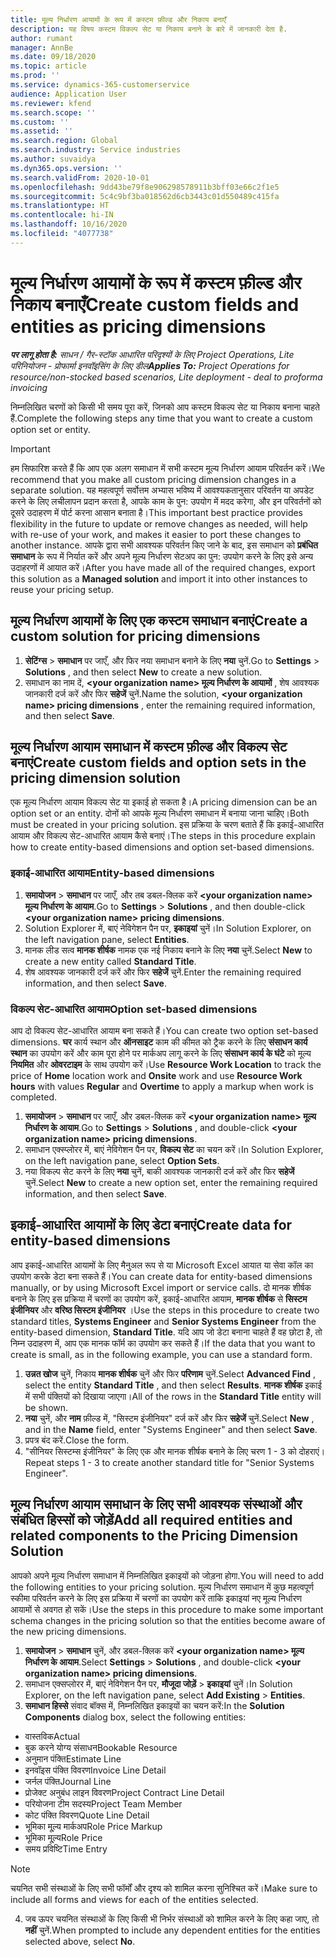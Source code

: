 ```yaml
---
title: मूल्य निर्धारण आयामों के रूप में कस्टम फ़ील्ड और निकाय बनाएँ
description: यह विषय कस्टम विकल्प सेट या निकाय बनाने के बारे में जानकारी देता है.
author: rumant
manager: AnnBe
ms.date: 09/18/2020
ms.topic: article
ms.prod: ''
ms.service: dynamics-365-customerservice
audience: Application User
ms.reviewer: kfend
ms.search.scope: ''
ms.custom: ''
ms.assetid: ''
ms.search.region: Global
ms.search.industry: Service industries
ms.author: suvaidya
ms.dyn365.ops.version: ''
ms.search.validFrom: 2020-10-01
ms.openlocfilehash: 9dd43be79f8e906298578911b3bff03e66c2f1e5
ms.sourcegitcommit: 5c4c9bf3ba018562d6cb3443c01d550489c415fa
ms.translationtype: HT
ms.contentlocale: hi-IN
ms.lasthandoff: 10/16/2020
ms.locfileid: "4077738"
---
```

# <a name="create-custom-fields-and-entities-as-pricing-dimensions"></a><span data-ttu-id="be920-103">मूल्य निर्धारण आयामों के रूप में कस्टम फ़ील्ड और निकाय बनाएँ</span><span class="sxs-lookup"><span data-stu-id="be920-103">Create custom fields and entities as pricing dimensions</span></span>

<span data-ttu-id="be920-104">_**पर लागू होता है:** साधन / गैर-स्टॉक आधारित परिदृश्यों के लिए Project Operations, Lite परिनियोजन - प्रोफार्मा इनवॉइसिंग के लिए डील_</span><span class="sxs-lookup"><span data-stu-id="be920-104">_**Applies To:** Project Operations for resource/non-stocked based scenarios, Lite deployment - deal to proforma invoicing_</span></span>

<span data-ttu-id="be920-105">निम्नलिखित चरणों को किसी भी समय पूरा करें, जिनको आप कस्टम विकल्प सेट या निकाय बनाना चाहते हैं.</span><span class="sxs-lookup"><span data-stu-id="be920-105">Complete the following steps any time that you want to create a custom option set or entity.</span></span>

> [!IMPORTANT]
> <span data-ttu-id="be920-106">हम सिफारिश करते हैं कि आप एक अलग समाधान में सभी कस्टम मूल्य निर्धारण आयाम परिवर्तन करें।</span><span class="sxs-lookup"><span data-stu-id="be920-106">We recommend that you make all custom pricing dimension changes in a separate solution.</span></span> <span data-ttu-id="be920-107">यह महत्वपूर्ण सर्वोत्तम अभ्यास भविष्य में आवश्यकतानुसार परिवर्तन या अपडेट करने के लिए लचीलापन प्रदान करता है, आपके काम के पुन: उपयोग में मदद करेगा, और इन परिवर्तनों को दूसरे उदाहरण में पोर्ट करना आसान बनाता है।</span><span class="sxs-lookup"><span data-stu-id="be920-107">This important best practice provides flexibility in the future to update or remove changes as needed, will help with re-use of your work, and makes it easier to port these changes to another instance.</span></span> <span data-ttu-id="be920-108">आपके द्वारा सभी आवश्यक परिवर्तन किए जाने के बाद, इस समाधान को **प्रबंधित समाधान** के रूप में निर्यात करें और अपने मूल्य निर्धारण सेटअप का पुन: उपयोग करने के लिए इसे अन्य उदाहरणों में आयात करें।</span><span class="sxs-lookup"><span data-stu-id="be920-108">After you have made all of the required changes, export this solution as a **Managed solution** and import it into other instances to reuse your pricing setup.</span></span>


## <a name="create-a-custom-solution-for-pricing-dimensions"></a><span data-ttu-id="be920-109">मूल्य निर्धारण आयामों के लिए एक कस्टम समाधान बनाएं</span><span class="sxs-lookup"><span data-stu-id="be920-109">Create a custom solution for pricing dimensions</span></span>
1. <span data-ttu-id="be920-110">**सेटिंग्स** > **समाधान** पर जाएँ, और फिर नया समाधान बनाने के लिए **नया** चुनें.</span><span class="sxs-lookup"><span data-stu-id="be920-110">Go to **Settings** > **Solutions** , and then select **New** to create a new solution.</span></span> 
2. <span data-ttu-id="be920-111">समाधान का नाम दें, **\<your organization name> मूल्य निर्धारण के आयामों** , शेष आवश्यक जानकारी दर्ज करें और फिर **सहेजें** चुनें.</span><span class="sxs-lookup"><span data-stu-id="be920-111">Name the solution, **\<your organization name> pricing dimensions** , enter the remaining required information, and then select **Save**.</span></span>
  
## <a name="create-custom-fields-and-option-sets-in-the-pricing-dimension-solution"></a><span data-ttu-id="be920-112">मूल्य निर्धारण आयाम समाधान में कस्टम फ़ील्ड और विकल्प सेट बनाएं</span><span class="sxs-lookup"><span data-stu-id="be920-112">Create custom fields and option sets in the pricing dimension solution</span></span>

<span data-ttu-id="be920-113">एक मूल्य निर्धारण आयाम विकल्प सेट या इकाई हो सकता है।</span><span class="sxs-lookup"><span data-stu-id="be920-113">A pricing dimension can be an option set or an entity.</span></span> <span data-ttu-id="be920-114">दोनों को आपके मूल्य निर्धारण समाधान में बनाया जाना चाहिए।</span><span class="sxs-lookup"><span data-stu-id="be920-114">Both must be created in your pricing solution.</span></span> <span data-ttu-id="be920-115">इस प्रक्रिया के चरण बताते हैं कि इकाई-आधारित आयाम और विकल्प सेट-आधारित आयाम कैसे बनाएं।</span><span class="sxs-lookup"><span data-stu-id="be920-115">The steps in this procedure explain how to create entity-based dimensions and option set-based dimensions.</span></span>

### <a name="entity-based-dimensions"></a><span data-ttu-id="be920-116">इकाई-आधारित आयाम</span><span class="sxs-lookup"><span data-stu-id="be920-116">Entity-based dimensions</span></span>

1. <span data-ttu-id="be920-117">**समायोजन** > **समाधान** पर जाएँ, और तब डबल-क्लिक करें **\<your organization name> मूल्य निर्धारण के आयाम**.</span><span class="sxs-lookup"><span data-stu-id="be920-117">Go to **Settings** > **Solutions** , and then double-click **\<your organization name> pricing dimensions**.</span></span>
2. <span data-ttu-id="be920-118">Solution Explorer में, बाएं नेविगेशन पैन पर, **इकाइयां** चुनें।</span><span class="sxs-lookup"><span data-stu-id="be920-118">In Solution Explorer, on the left navigation pane, select **Entities**.</span></span>
3. <span data-ttu-id="be920-119">मानक लीड सत्व **मानक शीर्षक** नामक एक नई निकाय बनाने के लिए **नया** चुनें.</span><span class="sxs-lookup"><span data-stu-id="be920-119">Select **New** to create a new entity called **Standard Title**.</span></span> 
4. <span data-ttu-id="be920-120">शेष आवश्यक जानकारी दर्ज करें और फिर **सहेजें** चुनें.</span><span class="sxs-lookup"><span data-stu-id="be920-120">Enter the remaining required information, and then select **Save**.</span></span>


### <a name="option-set-based-dimensions"></a><span data-ttu-id="be920-121">विकल्प सेट-आधारित आयाम</span><span class="sxs-lookup"><span data-stu-id="be920-121">Option set-based dimensions</span></span> 
<span data-ttu-id="be920-122">आप दो विकल्प सेट-आधारित आयाम बना सकते हैं।</span><span class="sxs-lookup"><span data-stu-id="be920-122">You can create two option set-based dimensions.</span></span> <span data-ttu-id="be920-123">**घर** कार्य स्थान और **ऑनसाइट** काम की कीमत को ट्रैक करने के लिए **संसाधन कार्य स्थान** का उपयोग करें और काम पूरा होने पर मार्कअप लागू करने के लिए **संसाधन कार्य के घंटे** को मूल्य **नियमित** और **ओवरटाइम** के साथ उपयोग करें।</span><span class="sxs-lookup"><span data-stu-id="be920-123">Use **Resource Work Location** to track the price of **Home** location work and **Onsite** work and use **Resource Work hours** with values **Regular** and **Overtime** to apply a markup when work is completed.</span></span>


1. <span data-ttu-id="be920-124">**समायोजन** > **समाधान** पर जाएँ, और डबल-क्लिक करें  **\<your organization name> मूल्य निर्धारण के आयाम**.</span><span class="sxs-lookup"><span data-stu-id="be920-124">Go to **Settings** > **Solutions** , and double-click  **\<your organization name> pricing dimensions**.</span></span> 
2. <span data-ttu-id="be920-125">समाधान एक्स्प्लोरर में, बाएं नेविगेशन पैन पर, **विकल्प सेट** का चयन करें।</span><span class="sxs-lookup"><span data-stu-id="be920-125">In Solution Explorer, on the left navigation pane, select  **Option Sets**.</span></span> 
3. <span data-ttu-id="be920-126">नया विकल्प सेट करने के लिए **नया** चुनें, बाकी आवश्यक जानकारी दर्ज करें और फिर **सहेजें** चुनें.</span><span class="sxs-lookup"><span data-stu-id="be920-126">Select **New** to create a new option set, enter the remaining required information, and then select **Save**.</span></span>

## <a name="create-data-for-entity-based-dimensions"></a><span data-ttu-id="be920-127">इकाई-आधारित आयामों के लिए डेटा बनाएं</span><span class="sxs-lookup"><span data-stu-id="be920-127">Create data for entity-based dimensions</span></span>

<span data-ttu-id="be920-128">आप इकाई-आधारित आयामों के लिए मैनुअल रूप से या Microsoft Excel आयात या सेवा कॉल का उपयोग करके डेटा बना सकते हैं।</span><span class="sxs-lookup"><span data-stu-id="be920-128">You can create data for entity-based dimensions manually, or by using Microsoft Excel import or service calls.</span></span> <span data-ttu-id="be920-129">दो मानक शीर्षक बनाने के लिए इस प्रक्रिया में चरणों का उपयोग करें, इकाई-आधारित आयाम, **मानक शीर्षक** से **सिस्टम इंजीनियर** और **वरिष्ठ सिस्टम इंजीनियर** ।</span><span class="sxs-lookup"><span data-stu-id="be920-129">Use the steps in this procedure to create two standard titles, **Systems Engineer** and **Senior Systems Engineer** from the entity-based dimension, **Standard Title**.</span></span> <span data-ttu-id="be920-130">यदि आप जो डेटा बनाना चाहते हैं वह छोटा है, तो निम्न उदाहरण में, आप एक मानक फॉर्म का उपयोग कर सकते हैं।</span><span class="sxs-lookup"><span data-stu-id="be920-130">If the data that you want to create is small, as in the following example, you can use a standard form.</span></span>

1. <span data-ttu-id="be920-131">**उन्नत खोज** चुनें, निकाय **मानक शीर्षक** चुनें और फिर **परिणाम** चुनें.</span><span class="sxs-lookup"><span data-stu-id="be920-131">Select **Advanced Find** , select the entity **Standard Title** , and then select **Results**.</span></span> <span data-ttu-id="be920-132">**मानक शीर्षक** इकाई में सभी पंक्तियों को दिखाया जाएगा।</span><span class="sxs-lookup"><span data-stu-id="be920-132">All of the rows in the **Standard Title** entity will be shown.</span></span>
2. <span data-ttu-id="be920-133">**नया** चुनें, और **नाम** फ़ील्ड में, "सिस्टम इंजीनियर" दर्ज करें और फिर **सहेजें** चुनें.</span><span class="sxs-lookup"><span data-stu-id="be920-133">Select **New** , and in the **Name** field, enter "Systems Engineer" and then select **Save**.</span></span>
3. <span data-ttu-id="be920-134">प्रपत्र बंद करें.</span><span class="sxs-lookup"><span data-stu-id="be920-134">Close the form.</span></span> 
4. <span data-ttu-id="be920-135">"सीनियर सिस्टम्स इंजीनियर" के लिए एक और मानक शीर्षक बनाने के लिए चरण 1 - 3 को दोहराएं।</span><span class="sxs-lookup"><span data-stu-id="be920-135">Repeat steps 1 - 3 to create another standard title for "Senior Systems Engineer".</span></span>

## <a name="add-all-required-entities-and-related-components-to-the-pricing-dimension-solution"></a><span data-ttu-id="be920-136">मूल्य निर्धारण आयाम समाधान के लिए सभी आवश्यक संस्थाओं और संबंधित हिस्सों को जोड़ें</span><span class="sxs-lookup"><span data-stu-id="be920-136">Add all required entities and related components to the Pricing Dimension Solution</span></span>
<span data-ttu-id="be920-137">आपको अपने मूल्य निर्धारण समाधान में निम्नलिखित इकाइयों को जोड़ना होगा.</span><span class="sxs-lookup"><span data-stu-id="be920-137">You will need to add the following entities to your pricing solution.</span></span> <span data-ttu-id="be920-138">मूल्य निर्धारण समाधान में कुछ महत्वपूर्ण स्कीमा परिवर्तन करने के लिए इस प्रक्रिया में चरणों का उपयोग करें ताकि इकाइयां नए मूल्य निर्धारण आयामों से अवगत हो सकें।</span><span class="sxs-lookup"><span data-stu-id="be920-138">Use the steps in this procedure to make some important schema changes in the pricing solution so that the entities become aware of the new pricing dimensions.</span></span>

1. <span data-ttu-id="be920-139">**समायोजन** > **समाधान** चुनें, और डबल-क्लिक करें **\<your organization name> मूल्य निर्धारण के आयाम**.</span><span class="sxs-lookup"><span data-stu-id="be920-139">Select **Settings** > **Solutions** , and double-click **\<your organization name> pricing dimensions**.</span></span> 
2. <span data-ttu-id="be920-140">समाधान एक्सप्लोरर में, बाएं नेविगेशन पैन पर, **मौजूदा जोड़ें** > **इकाइयां** चुनें।</span><span class="sxs-lookup"><span data-stu-id="be920-140">In Solution Explorer, on the left navigation pane, select **Add Existing** > **Entities**.</span></span>
3. <span data-ttu-id="be920-141">**समाधान हिस्से** संवाद बॉक्स में, निम्नलिखित इकाइयों का चयन करें:</span><span class="sxs-lookup"><span data-stu-id="be920-141">In the **Solution Components** dialog box, select the following entities:</span></span>

  - <span data-ttu-id="be920-142">वास्तविक</span><span class="sxs-lookup"><span data-stu-id="be920-142">Actual</span></span>
  - <span data-ttu-id="be920-143">बुक करने योग्य संसाधन</span><span class="sxs-lookup"><span data-stu-id="be920-143">Bookable Resource</span></span>
  - <span data-ttu-id="be920-144">अनुमान पंक्ति</span><span class="sxs-lookup"><span data-stu-id="be920-144">Estimate Line</span></span>
  - <span data-ttu-id="be920-145">इनवॉइस पंक्ति विवरण</span><span class="sxs-lookup"><span data-stu-id="be920-145">Invoice Line Detail</span></span>
  - <span data-ttu-id="be920-146">जर्नल पंक्ति</span><span class="sxs-lookup"><span data-stu-id="be920-146">Journal Line</span></span>
  - <span data-ttu-id="be920-147">प्रोजेक्ट अनुबंध लाइन विवरण</span><span class="sxs-lookup"><span data-stu-id="be920-147">Project Contract Line Detail</span></span>
  - <span data-ttu-id="be920-148">परियोजना टीम सदस्य</span><span class="sxs-lookup"><span data-stu-id="be920-148">Project Team Member</span></span>
  - <span data-ttu-id="be920-149">कोट पंक्ति विवरण</span><span class="sxs-lookup"><span data-stu-id="be920-149">Quote Line Detail</span></span>
  - <span data-ttu-id="be920-150">भूमिका मू्ल्य मार्कअप</span><span class="sxs-lookup"><span data-stu-id="be920-150">Role Price Markup</span></span>
  - <span data-ttu-id="be920-151">भूमिका मू्ल्य</span><span class="sxs-lookup"><span data-stu-id="be920-151">Role Price</span></span> 
  - <span data-ttu-id="be920-152">समय प्रविष्टि</span><span class="sxs-lookup"><span data-stu-id="be920-152">Time Entry</span></span> 


> [!NOTE]
> <span data-ttu-id="be920-153">चयनित सभी संस्थाओं के लिए सभी फॉर्मों और दृश्य को शामिल करना सुनिश्चित करें।</span><span class="sxs-lookup"><span data-stu-id="be920-153">Make sure to include all forms and views for each of the entities selected.</span></span>

4. <span data-ttu-id="be920-154">जब ऊपर चयनित संस्थाओं के लिए किसी भी निर्भर संस्थाओं को शामिल करने के लिए कहा जाए, तो **नहीं** चुनें.</span><span class="sxs-lookup"><span data-stu-id="be920-154">When prompted to include any dependent entities for the entities selected above, select **No**.</span></span>

